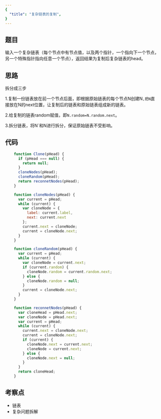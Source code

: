 ```yaml
---
{
  "title": "复杂链表的复制",
}
---
```

## 题目
输入一个复杂链表（每个节点中有节点值，以及两个指针，一个指向下一个节点，另一个特殊指针指向任意一个节点），返回结果为复制后复杂链表的head。


## 思路
拆分成三步

1.复制一份链表放在前一个节点后面，即根据原始链表的每个节点N创建N`,把N`直接放在N的next位置，让复制后的链表和原始链表组成新的链表。

2.给复制的链表random赋值，即`N.random=N.random.next`。

3.拆分链表，将N`和N进行拆分，保证原始链表不受影响。

## 代码
```js
    function Clone(pHead) {
      if (pHead === null) {
        return null;
      }
      cloneNodes(pHead);
      cloneRandom(pHead);
      return reconnetNodes(pHead);
    }

    function cloneNodes(pHead) {
      var current = pHead;
      while (current) {
        var cloneNode = {
          label: current.label,
          next: current.next
        };
        current.next = cloneNode;
        current = cloneNode.next;
      }
    }

    function cloneRandom(pHead) {
      var current = pHead;
      while (current) {
        var cloneNode = current.next;
        if (current.random) {
          cloneNode.random = current.random.next;
        } else {
          cloneNode.random = null;
        }
        current = cloneNode.next;
      }
    }

    function reconnetNodes(pHead) {
      var cloneHead = pHead.next;
      var cloneNode = pHead.next;
      var current = pHead;
      while (current) {
        current.next = cloneNode.next;
        current = cloneNode.next;
        if (current) {
          cloneNode.next = current.next;
          cloneNode = current.next;
        } else {
          cloneNode.next = null;
        }
      }
      return cloneHead;
    }
```

## 考察点

- 链表
- 复杂问题拆解